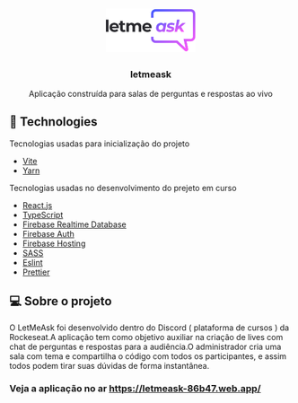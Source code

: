 <h1 align="center">
  <img alt="Letmeask" src=".github/logo.svg" width="160px">
</h1>

<h3 align="center">
  letmeask
</h3>

<p align="center">Aplicação construída para salas de perguntas e respostas ao vivo</p>

## 🚀 Technologies

Tecnologias usadas para inicialização do projeto

- [Vite](https://vitejs.dev/)
- [Yarn](https://yarnpkg.com/) 


Tecnologias usadas no desenvolvimento do prejeto em curso

- [React.js](https://reactjs.org/)
- [TypeScript](https://www.typescriptlang.org/)
- [Firebase Realtime Database](https://firebase.google.com/)
- [Firebase Auth](https://firebase.google.com/)
- [Firebase Hosting](https://firebase.google.com/)
- [SASS](https://sass-lang.com/)
- [Eslint](https://eslint.org/)
- [Prettier](https://prettier.io/)

## 💻 Sobre o projeto
<p>O LetMeAsk foi desenvolvido dentro do Discord ( plataforma de cursos ) da Rockeseat.A aplicação tem como objetivo auxiliar na criação de lives com chat de perguntas e respostas para a audiência.O administrador cria uma sala com tema e compartilha o código com todos os participantes, e assim todos podem tirar suas dúvidas de forma instantânea.</p>

### Veja a aplicação no ar https://letmeask-86b47.web.app/
